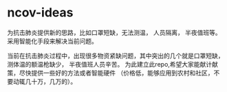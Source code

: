# ncov-ideas
为抗击肺炎提供新的思路，比如口罩短缺，无法测温， 人员隔离， 半夜值班等。采用智能化手段来解决当前问题。


当前在抗击肺炎过程中，出现很多物资紧缺问题，其中突出的几个就是口罩短缺， 测体温的额温枪缺少， 半夜值班人员辛苦。  为此建立此repo,希望大家能献计献策，尽快提供一些好的方法或者智能硬件 （价格低，能够应用到农村和社区，不要动辄几十万，几万的）。 

